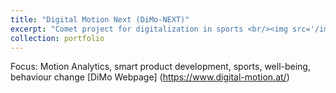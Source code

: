 ```yaml
---
title: "Digital Motion Next (DiMo-NEXT)"
excerpt: "Comet project for digitalization in sports <br/><img src='/images/500x300.png'>"
collection: portfolio
---
```


Focus: Motion Analytics, smart product development, sports, well-being, behaviour change
[DiMo Webpage] (https://www.digital-motion.at/)
